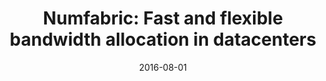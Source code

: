 ---
title: "Numfabric: Fast and flexible bandwidth allocation in datacenters"
collection: publications
permalink: /publication/2016-08-01-Numfabric-Fast-and-flexible-bandwidth-allocation-in-datacenters
excerpt: '81 cites: https://scholar.google.com/scholar?oi=bibs\&amp;hl=en\&amp;cites=12638641209357825109'
date: 2016-08-01
venue: 'ACM SIGCOMM 2016'
link: 'https://doi.org/10.1145/2486001'
paperurl: '/files/papers/numfabric.pdf'
citation: ' K Nagaraj,  D Bharadia,  H Mao,  S Chinchali,  M Alizadeh,  S Katti, '
---